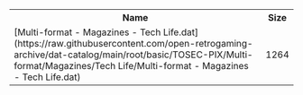 <table>
<tr><th>Name</th><th>Size</th></tr>
<tr><td>
[Multi-format - Magazines - Tech Life.dat](https://raw.githubusercontent.com/open-retrogaming-archive/dat-catalog/main/root/basic/TOSEC-PIX/Multi-format/Magazines/Tech Life/Multi-format - Magazines - Tech Life.dat)
</td><td>1264</td></tr>
</table>
